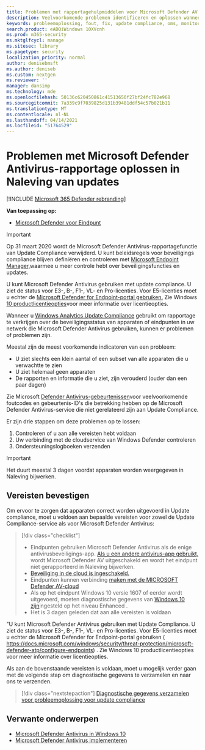 ```yaml
---
title: Problemen met rapportagehulpmiddelen voor Microsoft Defender AV oplossen
description: Veelvoorkomende problemen identificeren en oplossen wanneer u probeert te rapporteren in de AV-beveiligingsstatus van Microsoft Defender in Update Compliance
keywords: probleemoplossing, fout, fix, update compliance, oms, monitor, rapport, Microsoft Defender AV
search.product: eADQiWindows 10XVcnh
ms.prod: m365-security
ms.mktglfcycl: manage
ms.sitesec: library
ms.pagetype: security
localization_priority: normal
author: denisebmsft
ms.author: deniseb
ms.custom: nextgen
ms.reviewer: ''
manager: dansimp
ms.technology: mde
ms.openlocfilehash: 50136c620450861c41513650f27bf24fc782e968
ms.sourcegitcommit: 7a339c9f7039825d131b39481ddf54c57b021b11
ms.translationtype: MT
ms.contentlocale: nl-NL
ms.lasthandoff: 04/14/2021
ms.locfileid: "51764529"
---
```

# <a name="troubleshoot-microsoft-defender-antivirus-reporting-in-update-compliance"></a>Problemen met Microsoft Defender Antivirus-rapportage oplossen in Naleving van updates

[!INCLUDE [Microsoft 365 Defender rebranding](../../includes/microsoft-defender.md)]


**Van toepassing op:**

- [Microsoft Defender voor Eindpunt](/microsoft-365/security/defender-endpoint/)

> [!IMPORTANT]
> Op 31 maart 2020 wordt de Microsoft Defender Antivirus-rapportagefunctie van Update Compliance verwijderd. U kunt beleidsregels voor beveiligings compliance blijven definiëren en controleren met [Microsoft Endpoint Manager,](https://www.microsoft.com/microsoft-365/microsoft-endpoint-manager)waarmee u meer controle hebt over beveiligingsfuncties en updates.

U kunt Microsoft Defender Antivirus gebruiken met update compliance. U ziet de status voor E3-, B-, F1-, VL- en Pro-licenties. Voor E5-licenties moet u echter de [Microsoft Defender for Endpoint-portal gebruiken.](/windows/security/threat-protection/microsoft-defender-atp/configure-endpoints) Zie Windows [10 productlicentieopties](https://www.microsoft.com/licensing/product-licensing/windows10.aspx)voor meer informatie over licentieopties.

Wanneer u [Windows Analytics Update Compliance](/windows/deployment/update/update-compliance-using#wdav-assessment) gebruikt om rapportage te verkrijgen over de beveiligingsstatus van apparaten of eindpunten in uw netwerk die Microsoft Defender Antivirus gebruiken, kunnen er problemen of problemen zijn.

Meestal zijn de meest voorkomende indicatoren van een probleem:
- U ziet slechts een klein aantal of een subset van alle apparaten die u verwachtte te zien
- U ziet helemaal geen apparaten
- De rapporten en informatie die u ziet, zijn verouderd (ouder dan een paar dagen)

Zie Microsoft [Defender Antivirus-gebeurtenissen](troubleshoot-microsoft-defender-antivirus.md)voor veelvoorkomende foutcodes en gebeurtenis-ID's die betrekking hebben op de Microsoft Defender Antivirus-service die niet gerelateerd zijn aan Update Compliance. 

Er zijn drie stappen om deze problemen op te lossen:

1. Controleren of u aan alle vereisten hebt voldaan
2. Uw verbinding met de cloudservice van Windows Defender controleren
3. Ondersteuningslogboeken verzenden

>[!IMPORTANT]
>Het duurt meestal 3 dagen voordat apparaten worden weergegeven in Naleving bijwerken.


## <a name="confirm-prerequisites"></a>Vereisten bevestigen

Om ervoor te zorgen dat apparaten correct worden uitgevoerd in Update compliance, moet u voldoen aan bepaalde vereisten voor zowel de Update Compliance-service als voor Microsoft Defender Antivirus:

>[!div class="checklist"]
>- Eindpunten gebruiken Microsoft Defender Antivirus als de enige antivirusbeveiligings-app. [Als u een andere antivirus-app gebruikt,](microsoft-defender-antivirus-compatibility.md) wordt Microsoft Defender AV uitgeschakeld en wordt het eindpunt niet gerapporteerd in Naleving bijwerken.
> - [Beveiliging in de cloud is ingeschakeld.](enable-cloud-protection-microsoft-defender-antivirus.md)
> - Eindpunten kunnen verbinding [maken met de MICROSOFT Defender AV-cloud](configure-network-connections-microsoft-defender-antivirus.md#validate-connections-between-your-network-and-the-cloud)
> - Als op het eindpunt Windows 10 versie 1607 of eerder wordt uitgevoerd, moeten diagnostische gegevens van [Windows 10 zijn](/windows/configuration/configure-windows-diagnostic-data-in-your-organization#enhanced-level)ingesteld op het niveau Enhanced .
> - Het is 3 dagen geleden dat aan alle vereisten is voldaan

"U kunt Microsoft Defender Antivirus gebruiken met Update Compliance. U ziet de status voor E3-, B-, F1-, VL- en Pro-licenties. Voor E5-licenties moet u echter de Microsoft Defender for Endpoint-portal gebruiken ( https://docs.microsoft.com/windows/security/threat-protection/microsoft-defender-atp/configure-endpoints) . Zie Windows 10 productlicentieopties voor meer informatie over licentieopties.

Als aan de bovenstaande vereisten is voldaan, moet u mogelijk verder gaan met de volgende stap om diagnostische gegevens te verzamelen en naar ons te verzenden.

> [!div class="nextstepaction"]
> [Diagnostische gegevens verzamelen voor probleemoplossing voor update compliance](collect-diagnostic-data.md)  

## <a name="related-topics"></a>Verwante onderwerpen

- [Microsoft Defender Antivirus in Windows 10](microsoft-defender-antivirus-in-windows-10.md)
- [Microsoft Defender Antivirus implementeren](deploy-manage-report-microsoft-defender-antivirus.md)